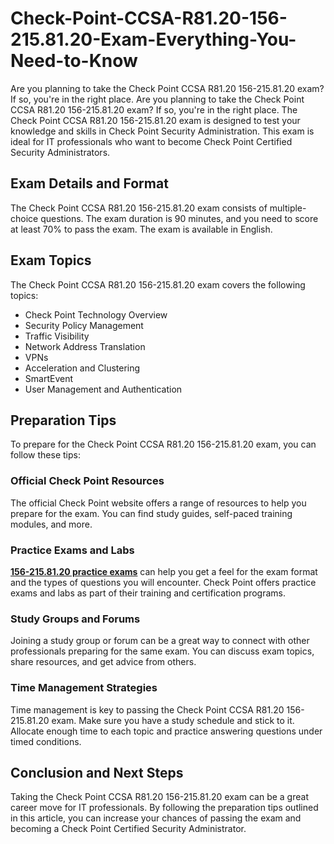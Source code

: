 # Check-Point-CCSA-R81.20-156-215.81.20-Exam-Everything-You-Need-to-Know
Are you planning to take the Check Point CCSA R81.20 156-215.81.20 exam? If so, you're in the right place.
Are you planning to take the Check Point CCSA R81.20 156-215.81.20 exam? If so, you're in the right place. The Check Point CCSA R81.20 156-215.81.20 exam is designed to test your knowledge and skills in Check Point Security Administration. This exam is ideal for IT professionals who want to become Check Point Certified Security Administrators.

## Exam Details and Format

The Check Point CCSA R81.20 156-215.81.20 exam consists of multiple-choice questions. The exam duration is 90 minutes, and you need to score at least 70% to pass the exam. The exam is available in English.

## Exam Topics

The Check Point CCSA R81.20 156-215.81.20 exam covers the following topics:

- Check Point Technology Overview
- Security Policy Management
- Traffic Visibility
- Network Address Translation
- VPNs
- Acceleration and Clustering
- SmartEvent
- User Management and Authentication

## Preparation Tips

To prepare for the Check Point CCSA R81.20 156-215.81.20 exam, you can follow these tips:

### Official Check Point Resources

The official Check Point website offers a range of resources to help you prepare for the exam. You can find study guides, self-paced training modules, and more.

### Practice Exams and Labs

**[156-215.81.20 practice exams](https://www.dumpsinfo.com/exam/156-215-81-20/)** can help you get a feel for the exam format and the types of questions you will encounter. Check Point offers practice exams and labs as part of their training and certification programs.

### Study Groups and Forums

Joining a study group or forum can be a great way to connect with other professionals preparing for the same exam. You can discuss exam topics, share resources, and get advice from others.

### Time Management Strategies

Time management is key to passing the Check Point CCSA R81.20 156-215.81.20 exam. Make sure you have a study schedule and stick to it. Allocate enough time to each topic and practice answering questions under timed conditions.

## Conclusion and Next Steps

Taking the Check Point CCSA R81.20 156-215.81.20 exam can be a great career move for IT professionals. By following the preparation tips outlined in this article, you can increase your chances of passing the exam and becoming a Check Point Certified Security Administrator.
